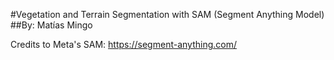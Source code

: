 #Vegetation and Terrain Segmentation with SAM (Segment Anything Model)
##By: Matías Mingo


Credits to Meta's SAM: https://segment-anything.com/ 